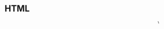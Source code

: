 # HTML
<html>
<head>
<title>program</title>
</head>
<body bgcolor=''blue''>
<font color=''red''>
<marquee>vikram</marquee>
</font>
</body>
</html>


